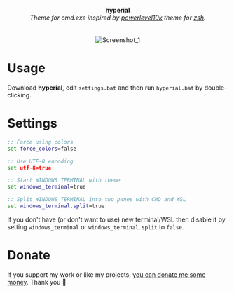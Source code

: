 <p align="center">
	<b>hyperial</b>
	<br>
	<i>Theme for cmd.exe inspired by <a href="https://github.com/romkatv/powerlevel10k">powerlevel10k</a> theme for <a href="https://www.zsh.org/">zsh</a>.</i>
	<br><br><br>
	<img alt="Screenshot_1" src="https://user-images.githubusercontent.com/48186982/86501894-a856d700-bd9d-11ea-9687-abcc716a9ec4.png">
</p>

# Usage
Download **hyperial**, edit `settings.bat` and then run `hyperial.bat` by double-clicking.

# Settings
```bat
:: Force using colors
set force_colors=false

:: Use UTF-8 encoding
set utf-8=true

:: Start WINDOWS TERMINAL with theme
set windows_terminal=true

:: Split WINDOWS TERMINAL into two panes with CMD and WSL
set windows_terminal.split=true
```
If you don't have (or don't want to use) new terminal/WSL then disable it by setting `windows_terminal` or `windows_terminal.split` to `false`.

# Donate
If you support my work or like my projects, [you can donate me some money](https://github.com/hXR16F/donate/blob/master/README.md). Thank you 💙
